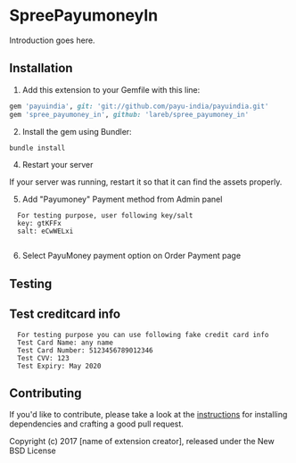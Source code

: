 SpreePayumoneyIn
================

Introduction goes here.

## Installation

1. Add this extension to your Gemfile with this line:
  ```ruby
  gem 'payuindia', git: 'git://github.com/payu-india/payuindia.git'
  gem 'spree_payumoney_in', github: 'lareb/spree_payumoney_in'
  ```

2. Install the gem using Bundler:
  ```ruby
  bundle install
  ```

4. Restart your server

  If your server was running, restart it so that it can find the assets properly.

5. Add "Payumoney" Payment method from Admin panel
```
  For testing purpose, user following key/salt
  key: gtKFFx
  salt: eCwWELxi
  
```
6. Select PayuMoney payment option on Order Payment page

## Testing

## Test creditcard info
```
  For testing purpose you can use following fake credit card info
  Test Card Name: any name
  Test Card Number: 5123456789012346
  Test CVV: 123
  Test Expiry: May 2020
```


## Contributing

If you'd like to contribute, please take a look at the
[instructions](CONTRIBUTING.md) for installing dependencies and crafting a good
pull request.

Copyright (c) 2017 [name of extension creator], released under the New BSD License
